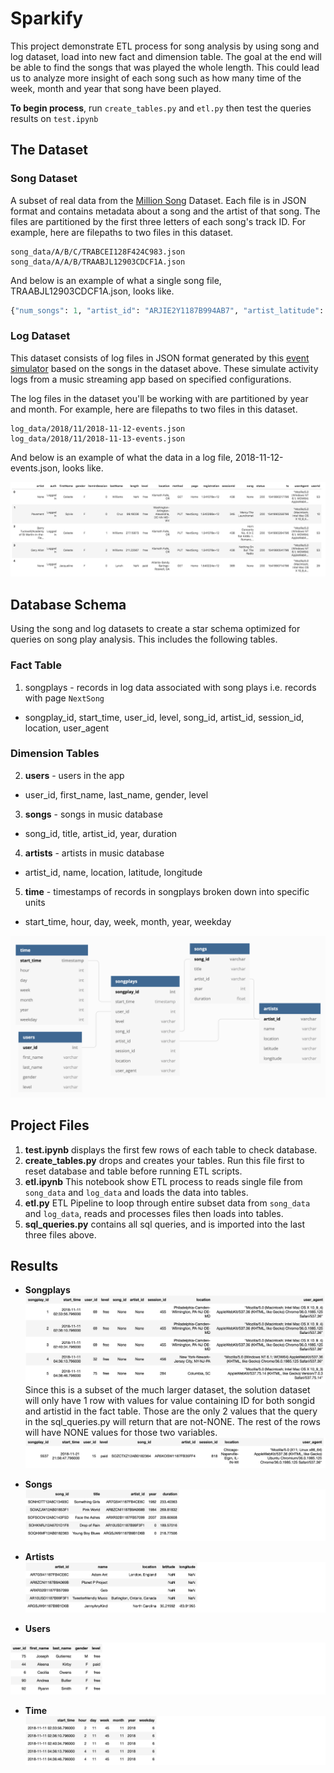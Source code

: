 # Sparkify
This project demonstrate ETL process for song analysis by using song and log dataset, load into new fact and dimension table. The goal at the end will be able to find the songs that was played the whole length. This could lead us to analyze more insight of each song such as how many time of the week, month and year that song have been played.

**To begin process**, run `create_tables.py` and `etl.py` then test the queries results on `test.ipynb`


## The Dataset
### Song Dataset 
A subset of real data from the [Million Song](https://labrosa.ee.columbia.edu/millionsong/) Dataset. Each file is in JSON format and contains metadata about a song and the artist of that song. The files are partitioned by the first three letters of each song's track ID. For example, here are filepaths to two files in this dataset.

```
song_data/A/B/C/TRABCEI128F424C983.json
song_data/A/A/B/TRAABJL12903CDCF1A.json
```
And below is an example of what a single song file, TRAABJL12903CDCF1A.json, looks like.

```python
{"num_songs": 1, "artist_id": "ARJIE2Y1187B994AB7", "artist_latitude": null, "artist_longitude": null, "artist_location": "", "artist_name": "Line Renaud", "song_id": "SOUPIRU12A6D4FA1E1", "title": "Der Kleine Dompfaff", "duration": 152.92036, "year": 0}
```
### Log Dataset 
This dataset consists of log files in JSON format generated by this [event simulator](https://github.com/Interana/eventsim) based on the songs in the dataset above. These simulate activity logs from a music streaming app based on specified configurations.

The log files in the dataset you'll be working with are partitioned by year and month. For example, here are filepaths to two files in this dataset.

```
log_data/2018/11/2018-11-12-events.json
log_data/2018/11/2018-11-13-events.json
```
And below is an example of what the data in a log file, 2018-11-12-events.json, looks like.

![alt text](images/log-data.png "Log data")

## Database Schema
Using the song and log datasets to create a star schema optimized for queries on song play analysis. This includes the following tables.

### Fact Table
1. songplays - records in log data associated with song plays i.e. records with page `NextSong`
* songplay_id, start_time, user_id, level, song_id, artist_id, session_id, location, user_agent

### Dimension Tables
2. **users** - users in the app
* user_id, first_name, last_name, gender, level
3. **songs** - songs in music database
* song_id, title, artist_id, year, duration
4. **artists** - artists in music database
* artist_id, name, location, latitude, longitude
5. **time** - timestamps of records in songplays broken down into specific units
* start_time, hour, day, week, month, year, weekday

![alt text](images/schema.png "Schema")

## Project Files

1. **test.ipynb** displays the first few rows of each table to check database.
2. **create_tables.py** drops and creates your tables. Run this file first to reset database and table before running ETL scripts.
3. **etl.ipynb** This notebook show ETL process to reads single file from `song_data` and `log_data` and loads the data into tables. 
4. **etl.py** ETL Pipeline to loop through entire subset data from `song_data` and `log_data`, reads and processes files then loads into tables. 
5. **sql_queries.py** contains all sql queries, and is imported into the last three files above.

## Results

* **Songplays**
![alt text](images/songplays.png "Schema")
Since this is a subset of the much larger dataset, the solution dataset will only have 1 row with values for value containing ID for both songid and artistid in the fact table. Those are the only 2 values that the query in the sql_queries.py will return that are not-NONE. The rest of the rows will have NONE values for those two variables.![alt text](images/songplays_find.png "Schema")

* **Songs**
![alt text](images/songs.png "Schema")
* **Artists**
![alt text](images/artists.png "Schema")
* **Users**

![alt text](images/users.png "Schema")
* **Time**
![alt text](images/time.png "Schema")




